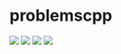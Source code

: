 # problemscpp

![](https://img.shields.io/github/license/tategotoazarasi/problemscpp)
![](https://img.shields.io/github/workflow/status/tategotoazarasi/problemscpp/CI)
![](https://img.shields.io/github/languages/code-size/tategotoazarasi/problemscpp)
![](https://img.shields.io/github/commit-activity/w/tategotoazarasi/problemscpp/main)
